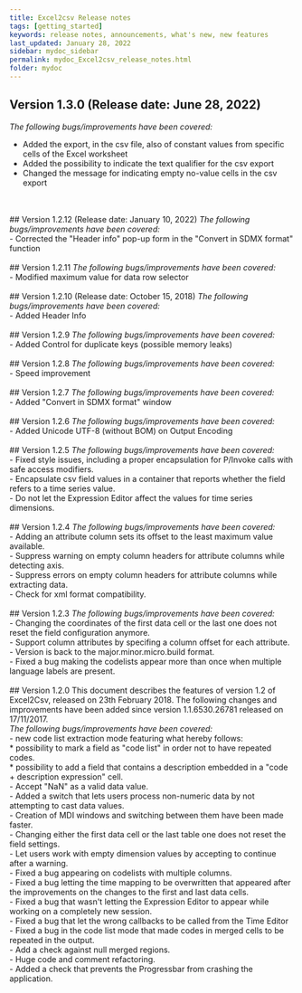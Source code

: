 ```yaml
---
title: Excel2csv Release notes
tags: [getting_started]
keywords: release notes, announcements, what's new, new features
last_updated: January 28, 2022
sidebar: mydoc_sidebar
permalink: mydoc_Excel2csv_release_notes.html
folder: mydoc
---
```

## Version 1.3.0 (Release date: June 28, 2022)
<i>The following bugs/improvements have been covered:</i> <br>
- Added the export, in the csv file, also of constant values from specific cells of the Excel worksheet <br>
- Added the possibility to indicate the text qualifier for the csv export <br>
- Changed the message for indicating empty no-value cells in the csv export
<br>
<br>
## Version 1.2.12 (Release date: January 10, 2022)
<i>The following bugs/improvements have been covered:</i> <br>
- Corrected the "Header info" pop-up form in the "Convert in SDMX format" function
<br>
<br>
## Version 1.2.11
<i>The following bugs/improvements have been covered:</i> <br>
- Modified maximum value for data row selector
<br>
<br>
## Version 1.2.10 (Release date: October 15, 2018)
<i>The following bugs/improvements have been covered:</i> <br>
- Added Header Info
<br>
<br>
## Version 1.2.9
<i>The following bugs/improvements have been covered:</i> <br>
- Added Control for duplicate keys (possible memory leaks)
<br>
<br>
## Version 1.2.8
<i>The following bugs/improvements have been covered:</i> <br>
- Speed improvement
<br>
<br>
## Version 1.2.7
<i>The following bugs/improvements have been covered:</i> <br>
- Added "Convert in SDMX format" window
<br>
<br>
## Version 1.2.6
<i>The following bugs/improvements have been covered:</i> <br>
- Added Unicode UTF-8 (without BOM) on Output Encoding
<br>
<br>
## Version 1.2.5
<i>The following bugs/improvements have been covered:</i> <br>
- Fixed style issues, including a proper encapsulation for P/Invoke calls with safe access modifiers.<br>
- Encapsulate csv field values in a container that reports whether the field refers to a time series value.<br>
- Do not let the Expression Editor affect the values for time series dimensions. <br>
<br>
## Version 1.2.4
<i>The following bugs/improvements have been covered:</i> <br>
- Adding an attribute column sets its offset to the least maximum value available.<br>
- Suppress warning on empty column headers for attribute columns while detecting axis.<br>
- Suppress errors on empty column headers for attribute columns while extracting data.<br>
- Check for xml format compatibility.<br>
<br>
## Version 1.2.3
<i>The following bugs/improvements have been covered:</i> <br>
- Changing the coordinates of the first data cell or the last one does not  reset the field configuration anymore.<br>
- Support column attributes by specifing a column offset for each attribute.<br>
- Version is back to the major.minor.micro.build format.<br>
- Fixed a bug making the codelists appear more than once when multiple
  language labels are present.<br>
<br>
## Version 1.2.0
This document describes the features of version 1.2 of Excel2Csv, released
on 23th February 2018. The following changes and improvements have been
added since version 1.1.6530.26781 released on 17/11/2017.<br>
<i>The following bugs/improvements have been covered:</i> <br>
- new code list extraction mode featuring what hereby follows:<br>
  * possibility to mark a field as "code list" in order not to have repeated
    codes.<br>
  * possibility to add a field that contains a description embedded in a
    "code + description expression" cell.<br>
- Accept "NaN" as a valid data value.<br>
- Added a switch that lets users process non-numeric data by not attempting
  to cast data values.<br>
- Creation of MDI windows and switching between them have been made faster.<br>
- Changing either the first data cell or the last table one does not reset
  the field settings.<br>
- Let users work with empty dimension values by accepting to continue after
  a warning.<br>
- Fixed a bug appearing on codelists with multiple columns.<br>
- Fixed a bug letting the time mapping to be overwritten that appeared after
  the improvements on the changes to the first and last data cells.<br>
- Fixed a bug that wasn't letting the Expression Editor to appear while
  working on a completely new session.<br>
- Fixed a bug that let the wrong callbacks to be called from the Time Editor<br>
- Fixed a bug in the code list mode that made codes in merged cells to be
  repeated in the output.<br>
- Add a check against null merged regions.<br>
- Huge code and comment refactoring.<br>
- Added a check that prevents the Progressbar from crashing the application.<br>
<br>
